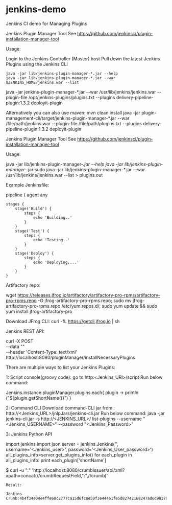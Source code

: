 # jenkins-demo
Jenkins CI demo for Managing Plugins

Jenkins Plugin Manager Tool
See https://github.com/jenkinsci/plugin-installation-manager-tool

Usage:

Login to the Jenkins Controller (Master) host 
Pull down the latest Jenkins Plugins using the Jenkins CLI

```
java -jar lib/jenkins-plugin-manager-*.jar --help
java -jar lib/jenkins-plugin-manager-*.jar --war $JENKINS_HOME/jenkins.war --list
```
java -jar jenkins-plugin-manager-*.jar --war /usr/lib/jenkins/jenkins.war --plugin-file /opt/jenkins-plugins/plugins.txt --plugins delivery-pipeline-plugin:1.3.2 deployit-plugin

Alternatively you can also use maven:
mvn clean install 
java -jar plugin-management-cli/target/jenkins-plugin-manager-*.jar --war /file/path/jenkins.war --plugin-file /file/path/plugins.txt --plugins delivery-pipeline-plugin:1.3.2 deployit-plugin

Jenkins Plugin Manager Tool
See https://github.com/jenkinsci/plugin-installation-manager-tool

Usage:

java -jar lib/jenkins-plugin-manager-*.jar --help
java -jar lib/jenkins-plugin-manager-*.jar
sudo java -jar lib/jenkins-plugin-manager-*.jar --war /usr/lib/jenkins/jenkins.war --list > plugins.out

Example Jenkinsfile:


pipeline {
    agent any

    stages {
        stage('Build') {
            steps {
                echo 'Building..'
            }
        }
        stage('Test') {
            steps {
                echo 'Testing..'
            }
        }
        stage('Deploy') {
            steps {
                echo 'Deploying....'
            }
        }
    }

Artifactory repo:

wget https://releases.jfrog.io/artifactory/artifactory-pro-rpms/artifactory-pro-rpms.repo -O jfrog-artifactory-pro-rpms.repo;
sudo mv jfrog-artifactory-pro-rpms.repo /etc/yum.repos.d/;
sudo yum update && sudo yum install jfrog-artifactory-pro

Download JFrog CLI:
curl -fL https://getcli.jfrog.io | sh

Jenkins REST API:

curl -X POST \
		--data "<jenkins><install plugin='${name}@latest' /></jenkins>" \
		--header 'Content-Type: text/xml' \
		http://localhost:8080/pluginManager/installNecessaryPlugins

There are multiple ways to list your Jenkins Plugins:

1: Script console(groovy code):
go to http:<Jenkins_URl>/script
Run below command:

Jenkins.instance.pluginManager.plugins.each{
  plugin ->
    println ("${plugin.getShortName()}")
}

2: Command CLI
Download command-CLI jar from : http://<Jenkins_URL>/jnlpJars/jenkins-cli.jar
Run below command:
java -jar jenkins-cli.jar -s http://<JENKINS_URL>/ list-plugins --username "<Jenkins_USERNAME>" --password "<Jenkins_Password>"

3: Jenkins Python API

import jenkins
import json
server = jenkins.Jenkins('<jenkinsurl>', username='<Jenkins_user>', password='<Jenkins_User_password>')
all_plugins_info=server.get_plugins_info()
for each_plugin in all_plugins_info:
    print each_plugin['shortName']


$ curl -u "<admin>:<pwd>" 'http://localhost:8080/crumbIssuer/api/xml?xpath=concat(//crumbRequestField,":",//crumb)'

	Result:

	Jenkins-Crumb:4b4f34e04e4ffe60c2777ca15d6fc8e50f3e44461fe5d82742168247ad6d98379
